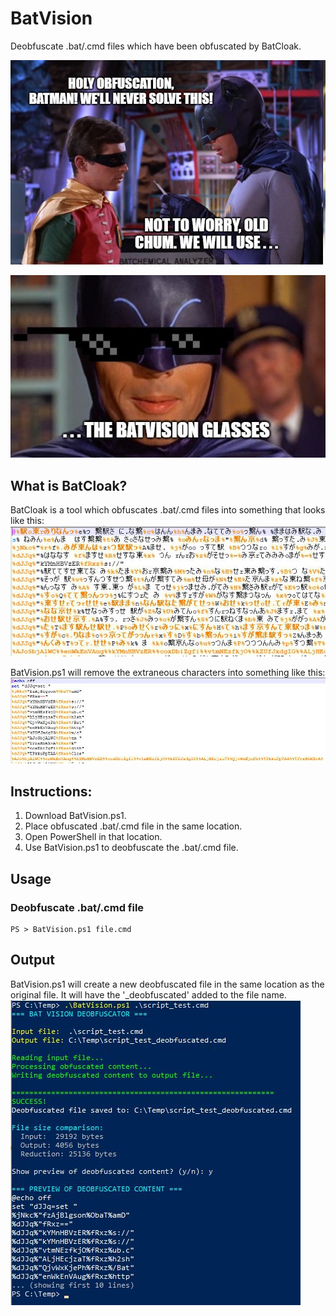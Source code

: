 # BatVision
Deobfuscate .bat/.cmd files which have been obfuscated by BatCloak.

![screenshot](BatPics/batman_01.jpg)

![screenshot](BatPics/BatVision.jpg)

## What is BatCloak?
BatCloak is a tool which obfuscates .bat/.cmd files into something that looks like this:
![screenshot](BatPics/Obfuscated.JPG)

BatVision.ps1 will remove the extraneous characters into something like this:
![screenshot](BatPics/Deobfuscated.JPG)

## Instructions:

1. Download BatVision.ps1.
2. Place obfuscated .bat/.cmd file in the same location.
3. Open PowerShell in that location.
4. Use BatVision.ps1 to deobfuscate the .bat/.cmd file.

## Usage
### Deobfuscate .bat/.cmd file
```
PS > BatVision.ps1 file.cmd
```

## Output
BatVision.ps1 will create a new deobfuscated file in the same location as the original file. It will have the '_deobfuscated' added to the file name.
![screenshot](BatPics/output.JPG)
